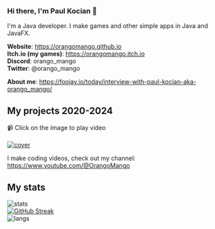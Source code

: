 ### Hi there, I'm Paul Kocian 👋

I'm a Java developer. I make games and other simple apps in Java and JavaFX.

**Website**: https://orangomango.github.io <br />
**Itch.io (my games)**: https://orangomango.itch.io <br />
**Discord**: orango_mango <br />
**Twitter**: @orango_mango

**About me**: https://foojay.io/today/interview-with-paul-kocian-aka-orango_mango/

## My projects 2020-2024
📹 Click on the image to play video <br /><br />
[![cover](https://github.com/user-attachments/assets/7d99ea3d-73f8-43ee-a88b-e6b927abcf68)
](https://youtu.be/npwdeEwLjpY?si=R-lpS8JA6fAh6teM)

I make coding videos, check out my channel: https://www.youtube.com/@OrangoMango

## My stats
![stats](https://github-readme-stats.vercel.app/api?username=OrangoMango&count_private=true&show_icons=true&theme=vue)  
[![GitHub Streak](https://streak-stats.demolab.com?user=OrangoMango&theme=vue)](https://git.io/streak-stats)  
![langs](https://github-readme-stats.vercel.app/api/top-langs?username=OrangoMango&layout=compact&theme=vue&exclude_repo=orangomango.github.io)
